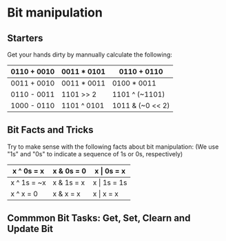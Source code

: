 # Bit manipulation

## Starters

Get your hands dirty by mannually calculate the following:

| 0110 + 0010 | 0011 * 0101  | 0110 + 0110      |
|-------------|--------------|------------------|
| 0011 + 0010 | 0011 * 0011  | 0100 * 0011      |
| 0110 - 0011 | 1101 >> 2    | 1101 ^ (~1101)   |
| 1000 - 0110 | 1101 ^ 0101  | 1011 & (~0 << 2) |

## Bit Facts and Tricks
 
 
 Try to make sense with the following facts about bit manipulation:
 (We use "1s" and "0s" to indicate a sequence of 1s or 0s, respectively)
 
| x ^ 0s = x  | x & 0s = 0 | x &#124; 0s = x  |
|-------------|------------|------------------|
| x ^ 1s = ~x | x & 1s = x | x &#124; 1s = 1s |
| x ^ x = 0   | x & x = x  | x &#124; x = x   |
 
## Commmon Bit Tasks: Get, Set, Clearn and Update Bit
